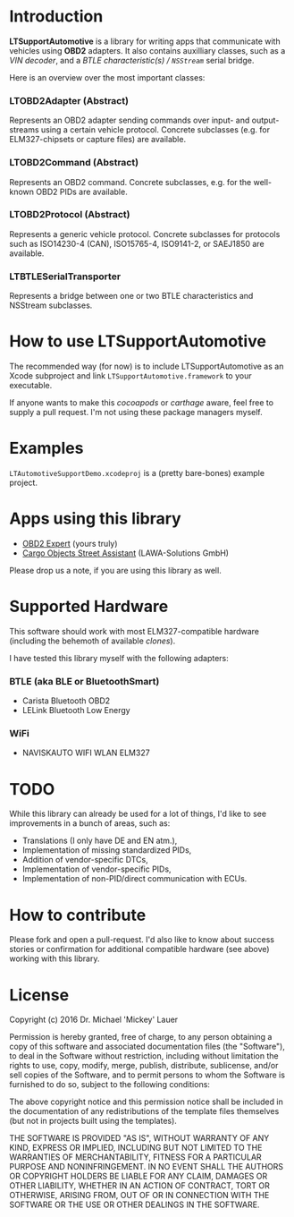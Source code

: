 # Introduction #

**LTSupportAutomotive** is a library for writing apps that communicate with vehicles using **OBD2** adapters. It also contains auxilliary classes, such as a *VIN decoder*, and a *BTLE characteristic(s) / `NSStream`* serial bridge.

Here is an overview over the most important classes:

### LTOBD2Adapter (Abstract) ###

Represents an OBD2 adapter sending commands over input- and output-streams using a certain vehicle protocol. Concrete subclasses (e.g. for ELM327-chipsets or capture files) are available.

### LTOBD2Command (Abstract) ###

Represents an OBD2 command. Concrete subclasses, e.g. for the well-known OBD2 PIDs are available.

### LTOBD2Protocol (Abstract) ###

Represents a generic vehicle protocol. Concrete subclasses for protocols such as ISO14230-4 (CAN), ISO15765-4, ISO9141-2, or SAEJ1850 are available.

### LTBTLESerialTransporter ###

Represents a bridge between one or two BTLE characteristics and NSStream subclasses.

# How to use LTSupportAutomotive #

The recommended way (for now) is to include LTSupportAutomotive as an Xcode subproject and link `LTSupportAutomotive.framework` to your executable.

If anyone wants to make this *cocoapods* or *carthage* aware, feel free to supply a pull request. I'm not using these package managers myself.

# Examples #

`LTAutomotiveSupportDemo.xcodeproj` is a (pretty bare-bones) example project.

# Apps using this library #

* [OBD2 Expert](https://itunes.apple.com/de/app/cargo-objects-street-assistant/id1142156521?mt=8) (yours truly)
* [Cargo Objects Street Assistant](https://itunes.apple.com/de/app/cargo-objects-street-assistant/id1092020114?mt=8) (LAWA-Solutions GmbH)

Please drop us a note, if you are using this library as well.

# Supported Hardware #

This software should work with most ELM327-compatible hardware (including the behemoth of available *clones*).

I have tested this library myself with the following adapters:

### BTLE (aka BLE or BluetoothSmart) ###
* Carista Bluetooth OBD2
* LELink Bluetooth Low Energy

### WiFi ###
* NAVISKAUTO WIFI WLAN ELM327

# TODO #

While this library can already be used for a lot of things, I'd like to see improvements in a bunch of areas, such as:

* Translations (I only have DE and EN atm.),
* Implementation of missing standardized PIDs,
* Addition of vendor-specific DTCs,
* Implementation of vendor-specific PIDs,
* Implementation of non-PID/direct communication with ECUs.

# How to contribute #

Please fork and open a pull-request. I'd also like to know about success stories or confirmation for additional compatible hardware (see above) working with this library.

# License #

Copyright (c) 2016 Dr. Michael 'Mickey' Lauer

Permission is hereby granted, free of charge, to any person obtaining a copy of this software and associated documentation files (the "Software"), to deal in the Software without restriction, including without limitation the rights to use, copy, modify, merge, publish, distribute, sublicense, and/or sell copies of the Software, and to permit persons to whom the Software is furnished to do so, subject to the following conditions:

The above copyright notice and this permission notice shall be included in the documentation of any redistributions of the template files themselves (but not in projects built using the templates).

THE SOFTWARE IS PROVIDED "AS IS", WITHOUT WARRANTY OF ANY KIND, EXPRESS OR IMPLIED, INCLUDING BUT NOT LIMITED TO THE WARRANTIES OF MERCHANTABILITY, FITNESS FOR A PARTICULAR PURPOSE AND NONINFRINGEMENT. IN NO EVENT SHALL THE AUTHORS OR COPYRIGHT HOLDERS BE LIABLE FOR ANY CLAIM, DAMAGES OR OTHER LIABILITY, WHETHER IN AN ACTION OF CONTRACT, TORT OR OTHERWISE, ARISING FROM, OUT OF OR IN CONNECTION WITH THE SOFTWARE OR THE USE OR OTHER DEALINGS IN THE SOFTWARE.